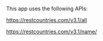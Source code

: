 This app uses the following APIs:

https://restcountries.com/v3.1/all

https://restcountries.com/v3.1/name/
